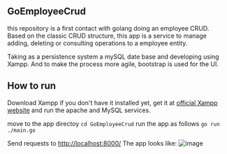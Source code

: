 ## GoEmployeeCrud
this repository is a first contact with golang doing an employee CRUD. Based on the classic CRUD structure, this app is a service to manage adding, deleting or consulting operations to a employee entity.

Taking as a persistence system a mySQL date base and developing using Xampp. And to make the process more agile, bootstrap is used for the UI.

## How to run
Download Xampp if you don't have it installed yet, get it at [official Xampp website](https://www.apachefriends.org/es/download.html) and run the apache and MySQL services.


move to the app directoy
`cd GoEmployeeCrud`
run the app as follows
`go run ./main.go`

Send requests to [http://localhost:8000/](http://localhost:8000/) The app looks like:
![image](https://user-images.githubusercontent.com/79599587/209659541-4a6c93a4-7578-47f5-9efa-d9ab784bc2f1.png)
